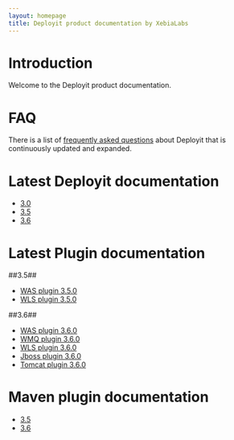 ```yaml
---
layout: homepage
title: Deployit product documentation by XebiaLabs
---
```


# Introduction #

Welcome to the Deployit product documentation.

# FAQ #

There is a list of [frequently asked questions](faq) about Deployit that is continuously updated and expanded. 

# Latest Deployit documentation #

* [3.0](/releases/3.0)
* [3.5](/releases/3.5)
* [3.6](/releases/3.6)

# Latest Plugin documentation #

##3.5##
* [WAS plugin 3.5.0](/releases/was-plugin-3.5)
* [WLS plugin 3.5.0](/releases/wls-plugin-3.5)

##3.6##
* [WAS plugin 3.6.0](/releases/was-plugin-3.6)
* [WMQ plugin 3.6.0](/releases/wmq-plugin-3.6)
* [WLS plugin 3.6.0](/releases/wls-plugin-3.6)
* [Jboss plugin 3.6.0](/releases/jboss-plugin-3.6)
* [Tomcat plugin 3.6.0](/releases/tomcat-plugin-3.6)

# Maven plugin documentation #

* [3.5](http://tech.xebialabs.com/deployit-maven-plugin/3.5.2/)
* [3.6](http://tech.xebialabs.com/deployit-maven-plugin/3.6.0/)

